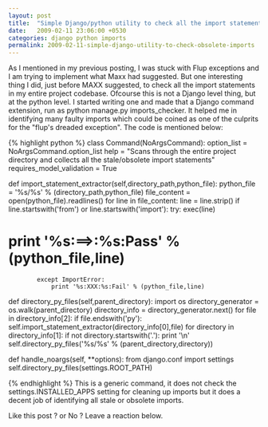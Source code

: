 ```yaml
---
layout: post
title:  "Simple Django/python utility to check all the import statements in your project"
date:   2009-02-11 23:06:00 +0530
categories: django python imports
permalink: 2009-02-11-simple-django-utility-to-check-obsolete-imports
---
```

As I mentioned in my previous posting, I was stuck with Flup exceptions and I am trying to implement what Maxx had suggested. But one interesting thing I did, just before MAXX suggested, to check all the import statements in my entire project codebase. Ofcourse this is not a Django level thing, but at the python level. I started writing one and made that a Django command extension, run as python manage.py imports_checker. It helped me in identifying many faulty imports which could be coined as one of the culprits for the "flup's dreaded exception". The code is mentioned below:

{% highlight python %}
class Command(NoArgsCommand):
    option_list = NoArgsCommand.option_list
    help = "Scans through the entire project directory and collects all the stale/obsolete import statements"
    requires_model_validation = True

def import_statement_extractor(self,directory_path,python_file):
    python_file = '%s/%s' % (directory_path,python_file)
    file_content = open(python_file).readlines()
    for line in file_content:
        line = line.strip()
        if line.startswith('from') or line.startswith('import'):
            try:
                exec(line)
#                    print '%s:==&gt;:%s:Pass' % (python_file,line)
            except ImportError:
                print '%s:XXX:%s:Fail' % (python_file,line)

def directory_py_files(self,parent_directory):
   import os
   directory_generator = os.walk(parent_directory)
   directory_info = directory_generator.next()
   for file in directory_info[2]:
       if file.endswith('py'):
          self.import_statement_extractor(directory_info[0],file)
   for directory in directory_info[1]:
       if not directory.startswith('.'):
          print '\n'
          self.directory_py_files('%s/%s' % (parent_directory,directory))

def handle_noargs(self, **options):
    from django.conf import settings
    self.directory_py_files(settings.ROOT_PATH)

{% endhighlight %}
This is a generic command, it does not check the settings.INSTALLED_APPS setting for cleaning up imports but it does a decent job of identifying all stale or obsolete imports.

Like this post ? or No ? Leave a reaction below.

